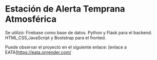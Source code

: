 # Estación de Alerta Temprana Atmosférica
Se utilizó:
  Firebase como base de datos. 
  Python y Flask para el backend.
  HTML,CSS,JavaScript y Bootstrap para el fronted.

Puede observar el proyecto en el siguiente enlace: [enlace a EATA]https://eata.onrender.com/
